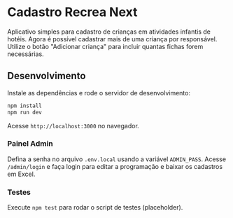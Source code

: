 # Cadastro Recrea Next

Aplicativo simples para cadastro de crianças em atividades infantis de hotéis.
Agora é possível cadastrar mais de uma criança por responsável.
Utilize o botão "Adicionar criança" para incluir quantas fichas forem necessárias.

## Desenvolvimento

Instale as dependências e rode o servidor de desenvolvimento:

```bash
npm install
npm run dev
```

Acesse `http://localhost:3000` no navegador.

### Painel Admin

Defina a senha no arquivo `.env.local` usando a variável `ADMIN_PASS`.
Acesse `/admin/login` e faça login para editar a programação e baixar os cadastros em Excel.

### Testes

Execute `npm test` para rodar o script de testes (placeholder).
